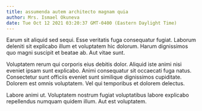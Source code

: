 ```yaml
---
title: assumenda autem architecto magnam quia
author: Mrs. Ismael Okuneva
date: Tue Oct 12 2021 03:20:37 GMT-0400 (Eastern Daylight Time)
---
```

Earum sit aliquid sed sequi. Esse veritatis fuga consequatur fugiat. Laborum deleniti sit explicabo illum et voluptatem hic dolorum. Harum dignissimos quo magni suscipit et beatae ab. Aut vitae sunt.

 Voluptatem rerum qui corporis eius debitis dolor. Aliquid iste animi nisi eveniet ipsam sunt explicabo. Animi consequatur sit occaecati fuga natus. Consectetur sunt officiis eveniet sunt similique dignissimos cupiditate. Dolorem est omnis voluptatem. Vel qui temporibus et dolorem delectus.

 Labore animi ut. Voluptatem nostrum fugiat voluptatibus labore explicabo repellendus numquam quidem illum. Aut est voluptatem.